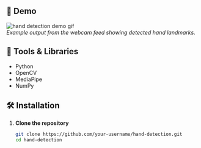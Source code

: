 ## 📸 Demo

![hand detection demo gif](demo.gif)  
*Example output from the webcam feed showing detected hand landmarks.*

## 🧰 Tools & Libraries

- Python
- OpenCV
- MediaPipe
- NumPy

## 🛠️ Installation

1. **Clone the repository**
   ```bash
   git clone https://github.com/your-username/hand-detection.git
   cd hand-detection
